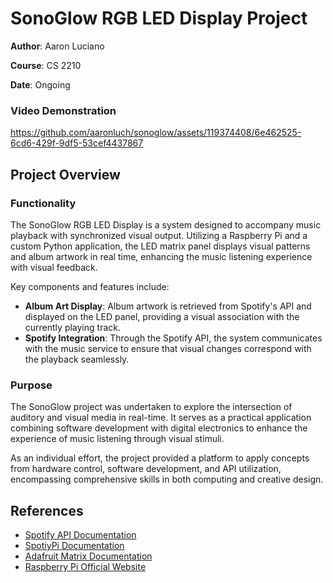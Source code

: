 # SonoGlow RGB LED Display Project

**Author**: Aaron Luciano 

**Course**: CS 2210  

**Date**: Ongoing

### Video Demonstration

https://github.com/aaronluch/sonoglow/assets/119374408/6e462525-6cd6-429f-9df5-53cef4437867

## Project Overview

### Functionality

The SonoGlow RGB LED Display is a system designed to accompany music playback with synchronized visual output. Utilizing a Raspberry Pi and a custom Python application, the LED matrix panel displays visual patterns and album artwork in real time, enhancing the music listening experience with visual feedback.

Key components and features include:

- **Album Art Display**: Album artwork is retrieved from Spotify's API and displayed on the LED panel, providing a visual association with the currently playing track.
- **Spotify Integration**: Through the Spotify API, the system communicates with the music service to ensure that visual changes correspond with the playback seamlessly.

### Purpose

The SonoGlow project was undertaken to explore the intersection of auditory and visual media in real-time. It serves as a practical application combining software development with digital electronics to enhance the experience of music listening through visual stimuli.

As an individual effort, the project provided a platform to apply concepts from hardware control, software development, and API utilization, encompassing comprehensive skills in both computing and creative design.

## References

- [Spotify API Documentation](https://developer.spotify.com/documentation/web-api/)
- [SpotiyPi Documentation](https://spotipy.readthedocs.io/en/2.22.1/)
- [Adafruit Matrix Documentation](https://cdn-learn.adafruit.com/downloads/pdf/raspberry-pi-led-matrix-display.pdf)
- [Raspberry Pi Official Website](https://www.raspberrypi.org/)
